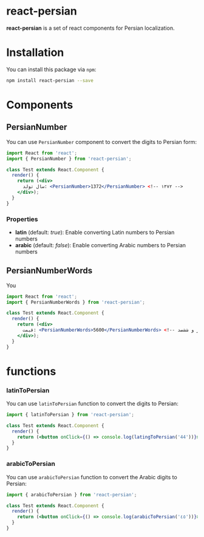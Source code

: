 # react-persian
**react-persian** is a set of react components for Persian localization.

# Installation

You can install this package via `npm`:

```bash
npm install react-persian --save
```

# Components
## PersianNumber
You can use `PersianNumber` component to convert the digits to Persian form:

```jsx
import React from 'react';
import { PersianNumber } from 'react-persian';

class Test extends React.Component {
  render() {
    return (<div>
      سال تولد: <PersianNumber>1372</PersianNumber> <!-- ۱۳۷۲ -->
    </div>);
  }
}
```

### Properties
* **latin** (default: *true*): Enable converting Latin numbers to Persian numbers
* **arabic** (default: *false*): Enable converting Arabic numbers to Persian numbers

## PersianNumberWords
You
```jsx
import React from 'react';
import { PersianNumberWords } from 'react-persian';

class Test extends React.Component {
  render() {
    return (<div>
      قیمت: <PersianNumberWords>5600</PersianNumberWords> <!-- پنج هزار و ششصد -->
    </div>);
  }
}
```
# functions
### latinToPersian
You can use `latinToPersian` function to convert the digits to Persian:
```jsx
import { latinToPersian } from 'react-persian';

class Test extends React.Component {
  render() {
    return (<button onClick={() => console.log(latingToPersian('44'))}>show 44 in persian</button>)
  }
}
```
### arabicToPersian
You can use `arabicToPersian` function to convert the Arabic digits to Persian:
```jsx
import { arabicToPersian } from 'react-persian';

class Test extends React.Component {
  render() {
    return (<button onClick={() => console.log(arabicToPersian('٤٥'))}>show ٤٥ in persian</button>)
  }
}
```
